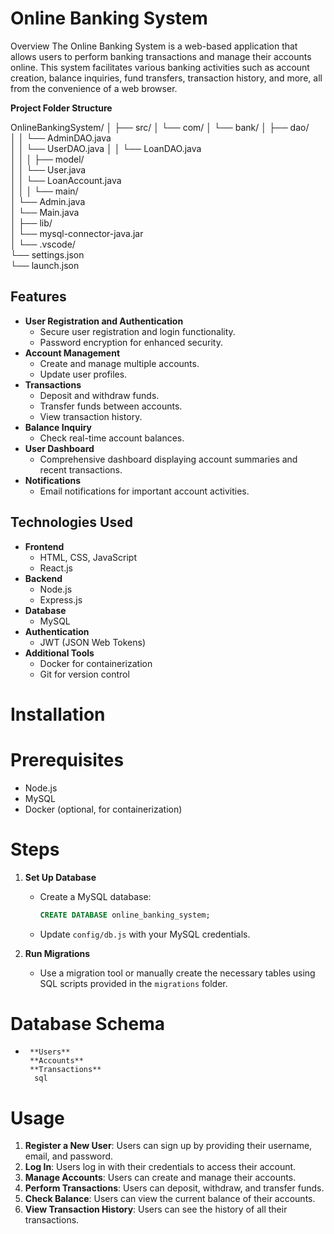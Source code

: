 
# Online Banking System

 Overview
The Online Banking System is a web-based application that allows users to perform banking transactions and manage their accounts online. This system facilitates various banking activities such as account creation, balance inquiries, fund transfers, transaction history, and more, all from the convenience of a web browser.

**Project Folder Structure**

OnlineBankingSystem/
│
├── src/
│   └── com/
│       └── bank/
│           ├── dao/              
│           │   └── AdminDAO.java   
│           │   └── UserDAO.java 
│           │   └── LoanDAO.java    
│           │
│           ├── model/             
│           │   └── User.java       
│           │   └── LoanAccount.java   
│           │
│           └── main/              
│               └── Admin.java     
│               └── Main.java     
│
├── lib/                          
│   └── mysql-connector-java.jar   
│
└── .vscode/                       
    └── settings.json              
    └── launch.json       


## Features
- **User Registration and Authentication**
  - Secure user registration and login functionality.
  - Password encryption for enhanced security.
- **Account Management**
  - Create and manage multiple accounts.
  - Update user profiles.
- **Transactions**
  - Deposit and withdraw funds.
  - Transfer funds between accounts.
  - View transaction history.
- **Balance Inquiry**
  - Check real-time account balances.
- **User Dashboard**
  - Comprehensive dashboard displaying account summaries and recent transactions.
- **Notifications**
  - Email notifications for important account activities.

## Technologies Used
- **Frontend**
  - HTML, CSS, JavaScript
  - React.js
- **Backend**
  - Node.js
  - Express.js
- **Database**
  - MySQL
- **Authentication**
  - JWT (JSON Web Tokens)
- **Additional Tools**
  - Docker for containerization
  - Git for version control

 # Installation
 # Prerequisites
- Node.js
- MySQL
- Docker (optional, for containerization)

 # Steps
 
1. **Set Up Database**
   - Create a MySQL database:
     ```sql
     CREATE DATABASE online_banking_system;
     ```
   - Update `config/db.js` with your MySQL credentials.

2. **Run Migrations**
   - Use a migration tool or manually create the necessary tables using SQL scripts provided in the `migrations` folder.

 # Database Schema
-      **Users**
       **Accounts**
       **Transactions**
        sql
 

# Usage
1. **Register a New User**: Users can sign up by providing their username, email, and password.
2. **Log In**: Users log in with their credentials to access their account.
3. **Manage Accounts**: Users can create and manage their accounts.
4. **Perform Transactions**: Users can deposit, withdraw, and transfer funds.
5. **Check Balance**: Users can view the current balance of their accounts.
6. **View Transaction History**: Users can see the history of all their transactions.

